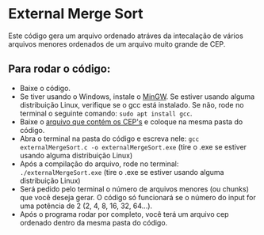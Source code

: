 # External Merge Sort

Este código gera um arquivo ordenado atráves da intecalação de vários arquivos menores ordenados de um arquivo muito grande de CEP.

## Para rodar o código:

- Baixe o código.
- Se tiver usando o Windows, instale o [MinGW](https://sourceforge.net/projects/mingw/). Se estiver usando alguma distribuição Linux, verifique se o gcc está instalado. Se não, rode no terminal o seguinte comando: `sudo apt install gcc`.
- Baixe o [arquivo que contém os CEP's](https://www.dropbox.com/sh/8i46wy3q0rmasu7/AACxLU8MxYm-_IV9UvuagxzIa/aula03?dl=0&preview=cep_ordenado.dat&subfolder_nav_tracking=1) e coloque na mesma pasta do código.
- Abra o terminal na pasta do código e escreva nele: `gcc externalMergeSort.c -o externalMergeSort.exe` (tire o .exe se estiver usando alguma distribuição Linux)
- Após a compilação do arquivo, rode no terminal: `./externalMergeSort.exe` (tire o .exe se estiver usando alguma distribuição Linux)
- Será pedido pelo terminal o número de arquivos menores (ou chunks) que você deseja gerar. O código só funcionará se o número do input for uma potência de 2 (2, 4, 8, 16, 32, 64...).
- Após o programa rodar por completo, você terá um arquivo cep ordenado dentro da mesma pasta do código.
